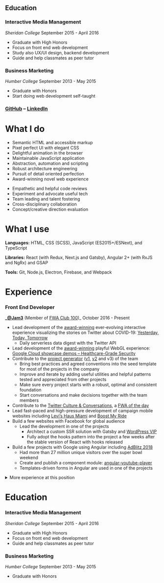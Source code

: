 ## Education

### Interactive Media Management

_Sheridan College_
September 2015 - April 2016

- Graduate with High Honors
- Focus on front end web development
- Study also UX/UI design, backend development
- Guide and help classmates as peer tutor

### Business Marketing

_Humber College_
September 2013 - May 2015

- Graduate with Honors
- Start doing web development self-taught

### [GitHub](https://github.com/neo) – [LinkedIn](https://www.linkedin.com/in/wenchen-li/)

# What I do

- Semantic HTML and accessible markup
- Pixel perfect UI with elegant CSS
- Delightful animation in the browser
- Maintainable JavaScript application
- Abstraction, automation and scripting
- Robust architecture engineering
- Pursuit of detail oriented perfection
- Award-winning novel web experience

<!-- "soft skills" -->

- Empathetic and helpful code reviews
- Experiment and advocate useful tech
- Team leading and talent fostering
- Cross-disciplinary collaboration
- Concept/creative direction evaluation

# What I use

**Languages:** HTML, CSS (SCSS), JavaScript (ES2015+/ESNext), and TypeScript

**Libraries:** React (with Redux, Next.js and Gatsby), Angular 2+ (with RxJS and NgRx) and GSAP

**Tools:** Git, Node.js, Electron, Firebase, and Webpack

# Experience

### Front End Developer

**\_[@Jam3]** (Member of [FWA Club 100])\_
October 2016 - Present

- Lead development of the [award-winning](https://thefwa.com/cases/yesterday-today-tomorrow "FWA of the Day") ever-evolving interactive experience visualizing the stories on Twitter about COVID-19: [Yesterday, Today, Tomorrow]
  - Daily serverless data digest with the Twitter API
- Lead development of the [award](https://www.awwwards.com/sites/google-cloud-demos-healthcare "Awwwards: Site of the Day")[-](https://www.cssdesignawards.com/sites/google-cloud-demos-healthcare/38190/ "CSS Design Awards: Website Of The Day")[winning](https://thefwa.com/cases/google-cloud-demos-healthcare "FWA of the Day") playful WebGL experience: [Google Cloud showcase demos – Healthcare-Grade Security]
- Contribute to the [project generator] ([v1], [v2] and v3) of the team
  - Bring best practices and agreed conventions into the seed template for most of the projects in the company
  - Improve and iterate by adding useful utilities and helpful patterns tested and appreciated from other projects
  - Make sure every project starts with a robust, optimal and consistent foundation
  - Start conversations and make decisions together with the team members
- Contribute to the [Twitter Culture & Conversations], a [FWA of the day]
- Lead fast-paced and high-pressure development of campaign mobile websites including [Levi’s Haus Miami] and [Boost My Ride]
- Build a few websites with Facebook for global audience
  - Lead the development in one of the projects
    - Architect a custom SSR solution with Gatsby and [WordPress VIP]
    - Fully adopt the hooks pattern into the project a few weeks after the stable version of React with hooks released
- Build a few projects with Google using Angular including [AdBlitz 2018]
  - Had more than 27 million unique visitors over the super bowl weekend
  - Create and publish a component module: [angular-youtube-player]
  - Templates-driven forms in Angular are used in one of the projects

<details>
<summary>More experience at this position</summary>

- Build [Success Academy Education Institute]
  - Create and publish a reusable UI component: [React Slot Machine Button]
  - Use many lines of regular expression to parse the HTML output from a WYSIWYG CMS and then reassemble to the desire structure
- Build [Oreo Space Dunk]
  - Encode motion graphic assets to optimized video formats balancing creative and performance needs
  - Help implementing a static localization system to make the global campaign available in 9 languages
  - Help using machine learning to train and recognize the cookie on client side (in 2016)
  </details>

# Education

### Interactive Media Management

_Sheridan College_
September 2015 - April 2016

- Graduate with High Honors
- Focus on front end web development
- Guide and help classmates as peer tutor

### Business Marketing

_Humber College_
September 2013 - May 2015

- Graduate with Honors

[@jam3]: https://github.com/Jam3
[fwa club 100]: https://thefwa.com/news/fwa-club-100-welcomes-jam3
[yesterday, today, tomorrow]: https://www.nfb.ca/interactive/yesterday
[google cloud showcase demos – healthcare-grade security]: https://showcase.withgoogle.com/healthcare-security/ "Go to the experience"
[twitter culture & conversations]: https://marketing.twitter.com/na/en/culture-and-conversations#/
[fwa of the day]: https://thefwa.com/cases/twitter-culture-conversations
[levi’s haus miami]: http://strategyonline.ca/2019/12/12/tech-in-action-levis-automates-product-drops-and-pick-ups/
[boost my ride]: http://strategyonline.ca/2019/10/03/adidas-turns-transit-passes-into-scratch-cards-with-ar/
[wordpress vip]: https://wpvip.com/partner/jam3/
[adblitz 2018]: https://youtube.googleblog.com/2018/02/thats-wrap-see-you-in-atlanta-in-2019.html
[angular-youtube-player]: https://www.npmjs.com/package/angular-youtube-player
[success academy education institute]: https://www.successacademies.org/edinstitute/
[react slot machine button]: https://github.com/Jam3/slot-machine-button
[project generator]: https://github.com/Jam3/nextjs-boilerplate
[v2]: https://github.com/Jam3/nyg-jam3
[v1]: https://github.com/Jam3/generator-jam3
[oreo space dunk]: https://agency.googleblog.com/2017/02/google-agency-blog-oreo-dunk-challenge.html
